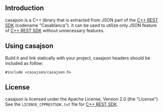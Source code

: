 Introduction
------------
casajson is a C++ library that is extracted from JSON part of the 
[C++ REST SDK][] (codename "Casablanca"). it can be used to utilize
only JSON feature of [C++ REST SDK][] without unnecessary features.

[C++ REST SDK]: https://casablanca.codeplex.com/

Using casajson
--------------
Build it and link statically with your project, 
casajson headers should be included as follow:

    #include <casajson/casajson.h>

License
-------
casajson is licensed under the Apache License, Version 2.0 (the "License")
See the `LICENSE_CPPRESTSDK.txt` file for [C++ REST SDK][].
